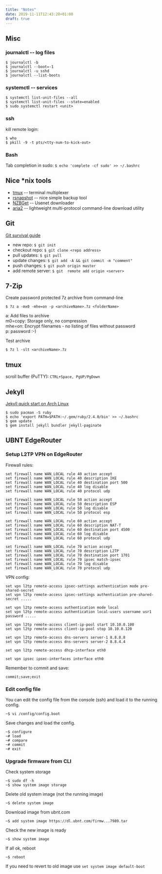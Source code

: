 ```yaml
---
title: "Notes"
date: 2019-11-11T12:43:28+01:00
draft: true
---
```


## Misc
### journalctl -- log files
```
$ journalctl -b
$ journalctl --boot=-1
$ journalctl -u sshd
$ journalctl --list-boots
```

### systemctl -- services
```
$ systemctl list-unit-files --all
$ systemctl list-unit-files --state=enabled
$ sudo systemctl restart <unit>
```

### ssh
kill remote login:
```
$ who
$ pkill -9 -t pts/<tty-num-to-kick-out>
```

### Bash
Tab completion in sudo: `$ echo 'complete -cf sudo' >> ~/.bashrc`

## Nice \*nix tools
* [tmux](https://github.com/tmux/tmux/wiki) -- terminal multiplexer
* [rsnapshot](http://rsnapshot.org/) -- nice simple backup tool
* [NZBGet](https://nzbget.net/) -- Usenet downloader
* [aria2](https://aria2.github.io/) -- lightweight multi-protocol command-line download utility


## Git
[Git survival guide](http://rogerdudler.github.io/git-guide/)  

- new repo: `$ git init` 
- checkout repo: `$ git clone <repo address>` 
- pull updates: `$ git pull` 
- update changes: `$ git add -A && git commit -m "comment"` 
- push changes: `$ git push origin master` 
- add remote server: `$ git  remote add origin <server>` 

## 7-Zip
Create password protected 7z archive from command-line
```
$ 7z a -mx0 -mhe=on -p <archiveName>.7z <folderName>
```
a: Add files to archive  
m0=copy: Storage only, no compression  
mhe=on: Encrypt filenames - no listing of files without password  
p: password :-)  
  
Test archive
```
$ 7z l -slt <archiveName>.7z
```


## tmux
scroll buffer (PuTTY): `CTRL+Space, PgUP/PgDown`

## Jekyll
[Jekyll quick start on Arch Linux](https://jekyllrb.com/docs/)

```
$ sudo pacman -S ruby
$ echo 'export PATH=$PATH:~/.gem/ruby/2.4.0/bin' >> ~/.bashrc
$ gem update
$ gem install jekyll bundler jekyll-paginate
```

## UBNT EdgeRouter 
### Setup L2TP VPN on EdgeRouter

Firewall rules:
```
set firewall name WAN_LOCAL rule 40 action accept
set firewall name WAN_LOCAL rule 40 description IKE
set firewall name WAN_LOCAL rule 40 destination port 500
set firewall name WAN_LOCAL rule 40 log disable
set firewall name WAN_LOCAL rule 40 protocol udp

set firewall name WAN_LOCAL rule 50 action accept
set firewall name WAN_LOCAL rule 50 description ESP
set firewall name WAN_LOCAL rule 50 log disable
set firewall name WAN_LOCAL rule 50 protocol esp

set firewall name WAN_LOCAL rule 60 action accept
set firewall name WAN_LOCAL rule 60 description NAT-T
set firewall name WAN_LOCAL rule 60 destination port 4500
set firewall name WAN_LOCAL rule 60 log disable
set firewall name WAN_LOCAL rule 60 protocol udp

set firewall name WAN_LOCAL rule 70 action accept
set firewall name WAN_LOCAL rule 70 description L2TP
set firewall name WAN_LOCAL rule 70 destination port 1701
set firewall name WAN_LOCAL rule 70 ipsec match-ipsec
set firewall name WAN_LOCAL rule 70 log disable
set firewall name WAN_LOCAL rule 70 protocol udp
```
VPN config:
```
set vpn l2tp remote-access ipsec-settings authentication mode pre-shared-secret
set vpn l2tp remote-access ipsec-settings authentication pre-shared-secret .....

set vpn l2tp remote-access authentication mode local
set vpn l2tp remote-access authentication local-users username usr1 password .....

set vpn l2tp remote-access client-ip-pool start 10.10.0.100
set vpn l2tp remote-access client-ip-pool stop 10.10.0.120

set vpn l2tp remote-access dns-servers server-1 8.8.8.8
set vpn l2tp remote-access dns-servers server-2 8.8.4.4

set vpn l2tp remote-access dhcp-interface eth0

set vpn ipsec ipsec-interfaces interface eth0
```
Remember to commit and save:
```
commit;save;exit
```

### Edit config file
You can edit the config file from the console (ssh) and load it to the running config.
```
~$ vi /config/config.boot
```
Save changes and load the config.
```
~$ configure
~# load
~# compare
~# commit
~# exit
```

### Upgrade firmware from CLI
Check system storage
```
~$ sudo df -h
~$ show system image storage
```
Delete old system image (not the running image)
```
~$ delete system image
```
Download image from ubnt.com
```
~$ add system image https://dl.ubnt.com/firmw...7989.tar
```
Check the new image is ready
```
~$ show system image
```
If all ok, reboot
```
~$ reboot
```
If you need to revert to old image use `set system image default-boot`
